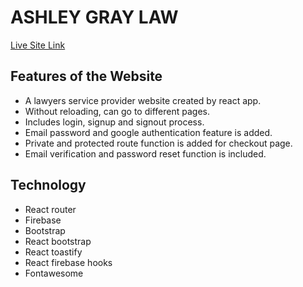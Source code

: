 # ASHLEY GRAY LAW

[Live Site Link](https://ashley-gray-law.firebaseapp.com/)

## Features of the Website
- A lawyers service provider website created by react app.
- Without reloading, can go to different pages.
- Includes login, signup and signout process.
- Email password and google authentication feature is added.
- Private and protected route function is added for checkout page.
- Email verification and password reset function is included.

 ## Technology
 - React router
 - Firebase
 - Bootstrap
 - React bootstrap
 - React toastify
 - React firebase hooks
 - Fontawesome



